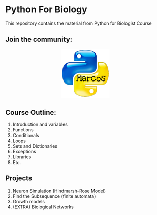 # Python For Biology

This repository contains the material from Python for Biologist Course

## Join the community:

<p align="center">
<a href="https://t.me/PythonBiologos" target="_blank"> 
  <img src="resources/logo.png" alt="Black Icon" style="width:30%">
</a>
</p>

## Course Outline:

1. Introduction and variables
2. Functions
3. Conditionals
4. Loops
5. Sets and Dictionaries
6. Exceptions
7. Libraries
8. Etc.

## Projects

1. Neuron Simulation (Hindmarsh–Rose Model)
2. Find the Subsequence (finite automata)
3. Growth models
4. (EXTRA) Biological Networks 
